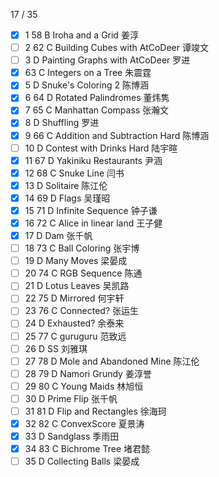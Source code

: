 17 / 35
- [x] 1	58	B	Iroha and a Grid	姜淳
- [ ] 2	62	C	Building Cubes with AtCoDeer	谭竣文		
- [ ]  3	D	Painting Graphs with AtCoDeer	罗进
- [x] 	63	C	Integers on a Tree	朱震霆
- [x] 5	D	Snuke's Coloring 2	陈博涵
- [x] 6	64	D	Rotated Palindromes	董炜隽
- [x] 7	65	C	Manhattan Compass	张瀚文
- [x] 8	D	Shuffling	罗进
- [x] 9	66	C	Addition and Subtraction Hard	陈博涵
- [ ] 10	D	Contest with Drinks Hard	陆宇暄
- [x] 11	67	D	Yakiniku Restaurants	尹涵
- [x] 12	68	C	Snuke Line	闫书
- [x]  13	D	Solitaire	陈江伦
- [x]  14	69	D	Flags	吴瑾昭
- [x]  15	71	D	Infinite Sequence	钟子谦
- [x]  16	72	C	Alice in linear land 王子健
- [x]  17	D	Dam	张千帆
- [ ]  18	73	C	Ball Coloring	张宇博
- [ ]  19	D	Many Moves	梁晏成
- [ ]  20	74	C	RGB Sequence	陈通
- [ ]  21	D	Lotus Leaves	吴凯路
- [ ]  22	75	D	Mirrored	何宇轩
- [ ]  23	76	C	Connected?	张运生
- [ ]  24	D	Exhausted?	余泰来
- [ ]  25	77	C	guruguru	范致远
- [ ]  26	D	SS	刘雅琪
- [ ]  27	78	D	Mole and Abandoned Mine	陈江伦
- [ ]  28	79	D	Namori Grundy	姜淳誉
- [ ]  29	80	C	Young Maids	林旭恒
- [ ]  30	D	Prime Flip	张千帆
- [ ]  31	81	D	Flip and Rectangles	徐海珂
- [x] 32	82	C	ConvexScore	夏景涛
- [x] 33	D	Sandglass	季雨田
- [x]  34	83	C	Bichrome Tree	堵君懿
- [ ]  35	D	Collecting Balls	梁晏成
